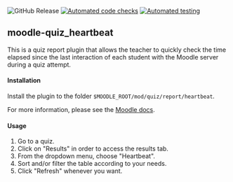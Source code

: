 ![GitHub Release](https://img.shields.io/github/v/release/PhilippImhof/moodle-quiz_heartbeat)
[![Automated code checks](https://github.com/PhilippImhof/moodle-quiz_heartbeat/actions/workflows/checks.yml/badge.svg)](https://github.com/PhilippImhof/moodle-quiz_heartbeat/actions/workflows/checks.yml) [![Automated testing](https://github.com/PhilippImhof/moodle-quiz_heartbeat/actions/workflows/testing.yml/badge.svg)](https://github.com/PhilippImhof/moodle-quiz_heartbeat/actions/workflows/testing.yml)

moodle-quiz_heartbeat
-------------------------

This is a quiz report plugin that allows the teacher to quickly check the time elapsed since the last interaction of each student with the Moodle server during a quiz attempt.


#### Installation

Install the plugin to the folder `$MOODLE_ROOT/mod/quiz/report/heartbeat`.

For more information, please see the [Moodle docs](https://docs.moodle.org/en/Installing_plugins).


#### Usage

1. Go to a quiz.
2. Click on "Results" in order to access the results tab.
3. From the dropdown menu, choose "Heartbeat".
4. Sort and/or filter the table according to your needs.
5. Click "Refresh" whenever you want.
